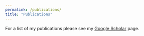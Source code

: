 ```yaml
---
permalink: /publications/
title: "Publications"
---
```



For a list of my publications please see my [Google Scholar](https://scholar.google.com/citations?user=dbE46-4AAAAJ&hl=en&oi=ao) page.